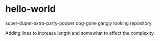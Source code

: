 # hello-world
super-duper-extra-party-pooper dog-gone gangly looking repository

Adding lines to increase length and somewhat to affect the complexity.
